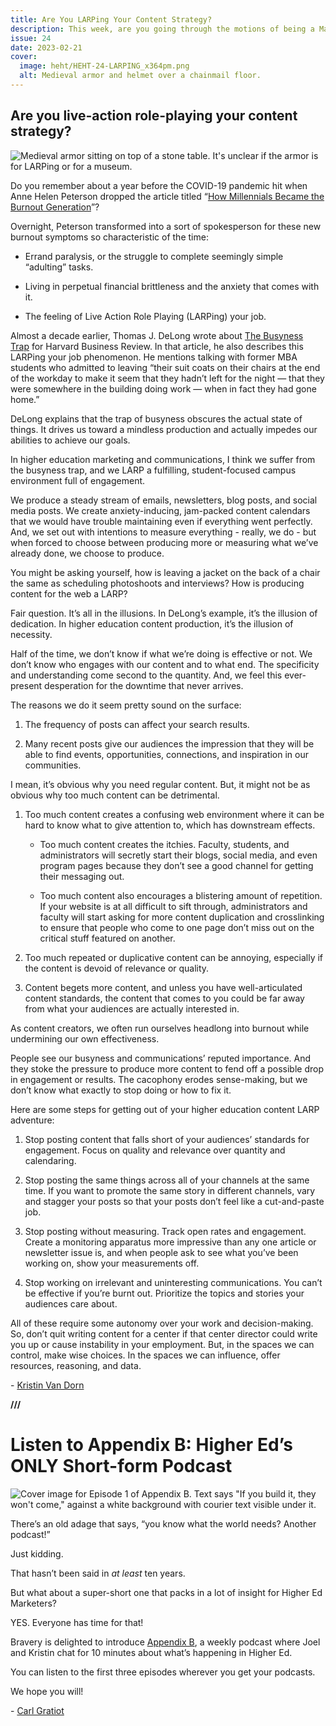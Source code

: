 ```yaml
---
title: Are You LARPing Your Content Strategy?
description: This week, are you going through the motions of being a MarComm professional?.
issue: 24
date: 2023-02-21
cover:
  image: heht/HEHT-24-LARPING_x364pm.png
  alt: Medieval armor and helmet over a chainmail floor.
---
```


## Are you live-action role-playing your content strategy?

![Medieval armor sitting on top of a stone table. It's unclear if the armor is for LARPing or for a museum.](https://buttondown-attachments.s3.us-west-2.amazonaws.com/images/5fa5c91c-81ab-427c-814e-8c2131382a85.png)

Do you remember about a year before the COVID-19 pandemic hit when Anne Helen Peterson dropped the article titled “[How Millennials Became the Burnout Generation](https://www.buzzfeednews.com/article/annehelenpetersen/millennials-burnout-generation-debt-work)”?

Overnight, Peterson transformed into a sort of spokesperson for these new burnout symptoms so characteristic of the time:

* Errand paralysis, or the struggle to complete seemingly simple “adulting” tasks.

* Living in perpetual financial brittleness and the anxiety that comes with it.

* The feeling of Live Action Role Playing (LARPing) your job.

Almost a decade earlier, Thomas J. DeLong wrote about [The Busyness Trap](https://hbr.org/2011/05/the-busyness-trap) for Harvard Business Review. In that article, he also describes this LARPing your job phenomenon. He mentions talking with former MBA students who admitted to leaving “their suit coats on their chairs at the end of the workday to make it seem that they hadn’t left for the night — that they were somewhere in the building doing work — when in fact they had gone home.”

DeLong explains that the trap of busyness obscures the actual state of things. It drives us toward a mindless production and actually impedes our abilities to achieve our goals.

In higher education marketing and communications, I think we suffer from the busyness trap, and we LARP a fulfilling, student-focused campus environment full of engagement.

We produce a steady stream of emails, newsletters, blog posts, and social media posts. We create anxiety-inducing, jam-packed content calendars that we would have trouble maintaining even if everything went perfectly. And, we set out with intentions to measure everything - really, we do - but when forced to choose between producing more or measuring what we’ve already done, we choose to produce.

You might be asking yourself, how is leaving a jacket on the back of a chair the same as scheduling photoshoots and interviews? How is producing content for the web a LARP?

Fair question. It’s all in the illusions. In DeLong’s example, it’s the illusion of dedication. In higher education content production, it’s the illusion of necessity.

Half of the time, we don’t know if what we’re doing is effective or not. We don’t know who engages with our content and to what end. The specificity and understanding come second to the quantity. And, we feel this ever-present desperation for the downtime that never arrives.

The reasons we do it seem pretty sound on the surface:

1. The frequency of posts can affect your search results.

2. Many recent posts give our audiences the impression that they will be able to find events, opportunities, connections, and inspiration in our communities.

I mean, it’s obvious why you need regular content. But, it might not be as obvious why too much content can be detrimental.

1. Too much content creates a confusing web environment where it can be hard to know what to give attention to, which has downstream effects.

    * Too much content creates the itchies. Faculty, students, and administrators will secretly start their blogs, social media, and even program pages because they don’t see a good channel for getting their messaging out.

    * Too much content also encourages a blistering amount of repetition. If your website is at all difficult to sift through, administrators and faculty will start asking for more content duplication and crosslinking to ensure that people who come to one page don’t miss out on the critical stuff featured on another.

2. Too much repeated or duplicative content can be annoying, especially if the content is devoid of relevance or quality.

3. Content begets more content, and unless you have well-articulated content standards, the content that comes to you could be far away from what your audiences are actually interested in.

As content creators, we often run ourselves headlong into burnout while undermining our own effectiveness.

People see our busyness and communications’ reputed importance. And they stoke the pressure to produce more content to fend off a possible drop in engagement or results. The cacophony erodes sense-making, but we don’t know what exactly to stop doing or how to fix it.

Here are some steps for getting out of your higher education content LARP adventure:

1. Stop posting content that falls short of your audiences’ standards for engagement. Focus on quality and relevance over quantity and calendaring.

2. Stop posting the same things across all of your channels at the same time. If you want to promote the same story in different channels, vary and stagger your posts so that your posts don’t feel like a cut-and-paste job.

3. Stop posting without measuring. Track open rates and engagement. Create a monitoring apparatus more impressive than any one article or newsletter issue is, and when people ask to see what you’ve been working on, show your measurements off.

4. Stop working on irrelevant and uninteresting communications. You can’t be effective if you’re burnt out. Prioritize the topics and stories your audiences care about.

All of these require some autonomy over your work and decision-making. So, don’t quit writing content for a center if that center director could write you up or cause instability in your employment. But, in the spaces we can control, make wise choices. In the spaces we can influence, offer resources, reasoning, and data.

\- [Kristin Van Dorn](https://twitter.com/yossariansghost)

**///**

Listen to Appendix B: Higher Ed’s ONLY Short-form Podcast
=========================================================

![Cover image for Episode 1 of Appendix B. Text says "If you build it, they won't come," against a white background with courier text visible under it. ](https://buttondown-attachments.s3.us-west-2.amazonaws.com/images/8c9f47e9-bb6d-4ecf-9630-d319151cf80a.png)

There’s an old adage that says, “you know what the world needs? Another podcast!”

Just kidding.

That hasn’t been said in _at least_ ten years.

But what about a super-short one that packs in a lot of insight for Higher Ed Marketers?

YES. Everyone has time for that!

Bravery is delighted to introduce [Appendix B](https://bravery.co/podcast/), a weekly podcast where Joel and Kristin chat for 10 minutes about what’s happening in Higher Ed.

You can listen to the first three episodes wherever you get your podcasts.

We hope you will!

\- [Carl Gratiot](https://linkedin.com/in/carlgratiot)
